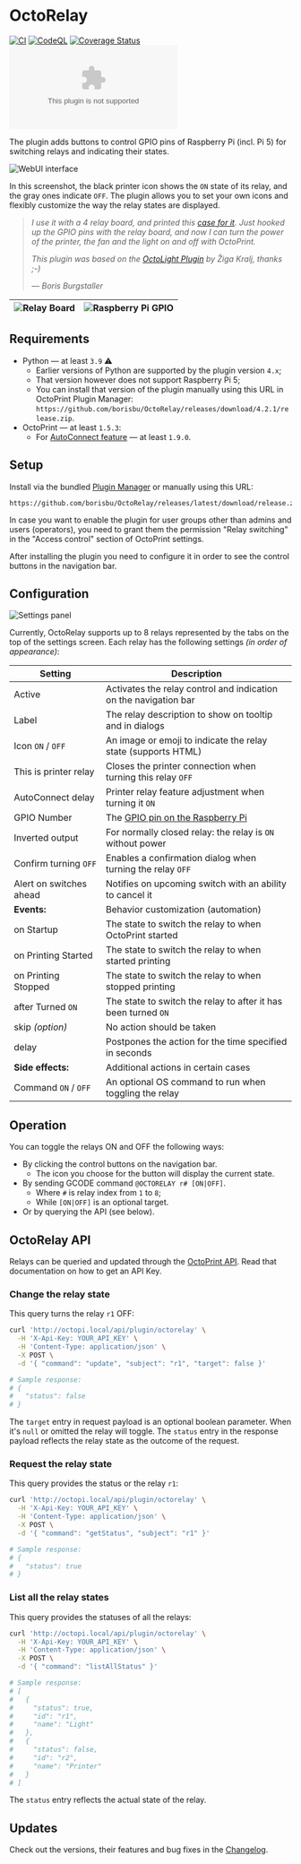 # OctoRelay

[![CI](https://github.com/borisbu/OctoRelay/actions/workflows/CI.yaml/badge.svg)](https://github.com/borisbu/OctoRelay/actions/workflows/CI.yaml)
[![CodeQL](https://github.com/borisbu/OctoRelay/actions/workflows/codeql.yml/badge.svg)](https://github.com/borisbu/OctoRelay/actions/workflows/codeql.yml)
[![Coverage Status](https://coveralls.io/repos/github/borisbu/OctoRelay/badge.svg?branch=master)](https://coveralls.io/github/borisbu/OctoRelay?branch=master)
[![Downloads of latest release](https://img.shields.io/github/downloads/borisbu/octorelay/latest/release.zip?color=blue)](https://github.com/borisbu/OctoRelay/releases/latest)

The plugin adds buttons to control GPIO pins of Raspberry Pi (incl. Pi 5) for switching relays and indicating their states.

![WebUI interface](img/controls.png)

In this screenshot, the black printer icon shows the `ON` state of its relay, and the gray ones indicate `OFF`.
The plugin allows you to set your own icons and flexibly customize the way the relay states are displayed.

> _I use it with a 4 relay board, and printed this
> [case for it](https://www.thingiverse.com/thing:2975944)._
> _Just hooked up the GPIO pins with the relay board, and now I can turn the
> power of the printer, the fan and the light on and off with OctoPrint._
>
> _This plugin was based on the [OctoLight Plugin](https://github.com/gigibu5/OctoLight) by Žiga Kralj, thanks ;-)_
>
> — _Boris Burgstaller_

| ![Relay Board](img/relay.jpg) | ![Raspberry Pi GPIO](img/gpio.png) |
|-------------------------------|------------------------------------|

## Requirements

- Python — at least `3.9` ⚠️
  - Earlier versions of Python are supported by the plugin version `4.x`;
  - That version however does not support Raspberry Pi 5;
  - You can install that version of the plugin manually using this URL in OctoPrint Plugin Manager:
    `https://github.com/borisbu/OctoRelay/releases/download/4.2.1/release.zip`.
- OctoPrint — at least `1.5.3`:
  - For [AutoConnect feature](https://github.com/borisbu/OctoRelay/blob/master/CHANGELOG.md#330) — at least `1.9.0`.

## Setup

Install via the bundled [Plugin Manager](https://docs.octoprint.org/en/master/bundledplugins/pluginmanager.html)
or manually using this URL:

```
https://github.com/borisbu/OctoRelay/releases/latest/download/release.zip
```

In case you want to enable the plugin for user groups other than admins and users (operators), you need to
grant them the permission "Relay switching" in the "Access control" section of OctoPrint settings.

After installing the plugin you need to configure it in order to see the control buttons in the navigation bar.

## Configuration

![Settings panel](img/settings.png)

Currently, OctoRelay supports up to 8 relays represented by the tabs on the top of the settings screen.
Each relay has the following settings *(in order of appearance)*:

| Setting                 | Description                                                      |
|-------------------------|------------------------------------------------------------------|
| Active                  | Activates the relay control and indication on the navigation bar |
| Label                   | The relay description to show on tooltip and in dialogs          |
| Icon `ON` / `OFF`       | An image or emoji to indicate the relay state (supports HTML)    |
| This is printer relay   | Closes the printer connection when turning this relay `OFF`      |
| AutoConnect delay       | Printer relay feature adjustment when turning it `ON`            |
| GPIO Number             | The [GPIO pin on the Raspberry Pi](https://pinout.xyz/)          |
| Inverted output         | For normally closed relay: the relay is `ON` without power       |
| Confirm turning `OFF`   | Enables a confirmation dialog when turning the relay `OFF`       |
| Alert on switches ahead | Notifies on upcoming switch with an ability to cancel it         |
| **Events:**             | Behavior customization (automation)                              |
| on Startup              | The state to switch the relay to when OctoPrint started          |
| on Printing Started     | The state to switch the relay to when started printing           |
| on Printing Stopped     | The state to switch the relay to when stopped printing           |
| after Turned `ON`       | The state to switch the relay to after it has been turned `ON`   |
| skip *(option)*         | No action should be taken                                        |
| delay                   | Postpones the action for the time specified in seconds           |
| **Side effects:**       | Additional actions in certain cases                              |
| Command `ON` / `OFF`    | An optional OS command to run when toggling the relay            |

## Operation

You can toggle the relays ON and OFF the following ways:

- By clicking the control buttons on the navigation bar.
  - The icon you choose for the button will display the current state.
- By sending GCODE command `@OCTORELAY r# [ON|OFF]`.
  - Where `#` is relay index from `1` to `8`;
  - While `[ON|OFF]` is an optional target.
- Or by querying the API (see below).

## OctoRelay API

Relays can be queried and updated through the [OctoPrint API](https://docs.octoprint.org/en/master/api/). Read that documentation on how to get an API Key.

### Change the relay state

This query turns the relay `r1` OFF:

```bash
curl 'http://octopi.local/api/plugin/octorelay' \
  -H 'X-Api-Key: YOUR_API_KEY' \
  -H 'Content-Type: application/json' \
  -X POST \
  -d '{ "command": "update", "subject": "r1", "target": false }'

# Sample response:
# {
#   "status": false
# }
```

The `target` entry in request payload is an optional boolean parameter. When it's `null` or omitted the relay will toggle. The `status` entry in the response payload reflects the relay state as the outcome of the request.

### Request the relay state

This query provides the status or the relay `r1`:

```bash
curl 'http://octopi.local/api/plugin/octorelay' \
  -H 'X-Api-Key: YOUR_API_KEY' \
  -H 'Content-Type: application/json' \
  -X POST \
  -d '{ "command": "getStatus", "subject": "r1" }'

# Sample response:
# {
#   "status": true
# }
```

### List all the relay states

This query provides the statuses of all the relays:

```bash
curl 'http://octopi.local/api/plugin/octorelay' \
  -H 'X-Api-Key: YOUR_API_KEY' \
  -H 'Content-Type: application/json' \
  -X POST \
  -d '{ "command": "listAllStatus" }'

# Sample response:
# [
#   {
#     "status": true,
#     "id": "r1",
#     "name": "Light"
#   },
#   {
#     "status": false,
#     "id": "r2",
#     "name": "Printer"
#   }
# ]
```

The `status` entry reflects the actual state of the relay.

## Updates

Check out the versions, their features and bug fixes in the [Changelog](CHANGELOG.md).
